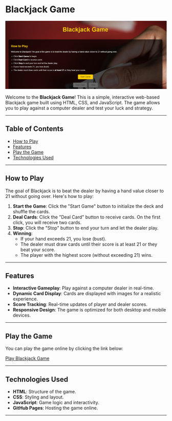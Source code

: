 # Blackjack Game

![Blackjack Game Screenshot](img/screenshot.PNG) <!-- Add a screenshot of your game if available -->

Welcome to the **Blackjack Game**! This is a simple, interactive web-based Blackjack game built using HTML, CSS, and JavaScript. The game allows you to play against a computer dealer and test your luck and strategy.

---

## Table of Contents
- [How to Play](#how-to-play)
- [Features](#features)
- [Play the Game](#play-the-game)
- [Technologies Used](#technologies-used)

---

## How to Play

The goal of Blackjack is to beat the dealer by having a hand value closer to 21 without going over. Here's how to play:

1. **Start the Game**: Click the "Start Game" button to initialize the deck and shuffle the cards.
2. **Deal Cards**: Click the "Deal Card" button to receive cards. On the first click, you will receive two cards.
3. **Stop**: Click the "Stop" button to end your turn and let the dealer play.
4. **Winning**:
   - If your hand exceeds 21, you lose (bust).
   - The dealer must draw cards until their score is at least 21 or they beat your score.
   - The player with the highest score (without exceeding 21) wins.

---

## Features

- **Interactive Gameplay**: Play against a computer dealer in real-time.
- **Dynamic Card Display**: Cards are displayed with images for a realistic experience.
- **Score Tracking**: Real-time updates of player and dealer scores.
- **Responsive Design**: The game is optimized for both desktop and mobile devices.

---

## Play the Game

You can play the game online by clicking the link below:

[Play Blackjack Game](https://francismsangi.github.io/blackjack-game/blackJack.html)

---

## Technologies Used

- **HTML**: Structure of the game.
- **CSS**: Styling and layout.
- **JavaScript**: Game logic and interactivity.
- **GitHub Pages**: Hosting the game online.

---
